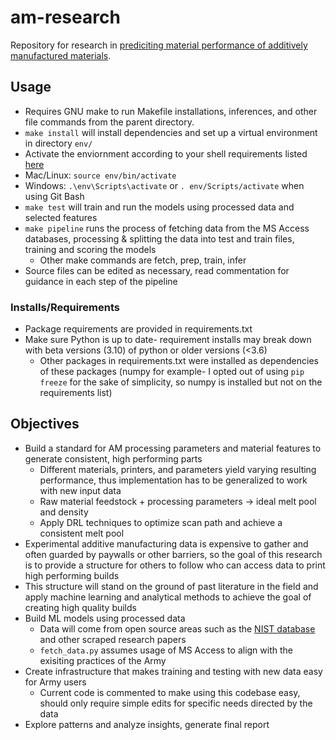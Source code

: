 # am-research
Repository for research in [prediciting material performance of additively manufactured materials](https://studentresearch.engineering.columbia.edu/content/data-science-and-predicting-material-performance-additive-manufacturing-carleton-lab).

## Usage
- Requires GNU make to run Makefile installations, inferences, and other file commands from the parent directory.
-  `make install` will install dependencies and set up a virtual environment in directory `env/`
  - Activate the enviornment according to your shell requirements listed [here](https://docs.python.org/3/library/venv.html)
  - Mac/Linux: `source env/bin/activate`
  - Windows: `.\env\Scripts\activate` or `. env/Scripts/activate` when using Git Bash
- `make test` will train and run the models using processed data and selected features
- `make pipeline` runs the process of fetching data from the MS Access databases, processing & splitting the data into test and train files, training and scoring the models
  - Other make commands are fetch, prep, train, infer
- Source files can be edited as necessary, read commentation for guidance in each step of the pipeline

### Installs/Requirements
- Package requirements are provided in requirements.txt
- Make sure Python is up to date- requirement installs may break down with beta versions (3.10) of python or older versions (<3.6)
    - Other packages in requirements.txt were installed as dependencies of these packages (numpy for example- I opted out of using `pip freeze` for the sake of simplicity, so numpy is installed but not on the requirements list)

## Objectives
- Build a standard for AM processing parameters and material features to generate consistent, high performing parts
  - Different materials, printers, and parameters yield varying resulting performance, thus implementation has to be generalized to work with new input data 
  - Raw material feedstock + processing parameters -> ideal melt pool and density
  - Apply DRL techniques to optimize scan path and achieve a consistent melt pool 
- Experimental additive manufacturing data is expensive to gather and often guarded by paywalls or other barriers, so the goal of this research is to provide a structure for others to follow who can access data to print high performing builds
- This structure will stand on the ground of past literature in the field and apply machine learning and analytical methods to achieve the goal of creating high quality builds
- Build ML models using processed data
  - Data will come from open source areas such as the [NIST database](https://ammd.nist.gov/query-ontology/) and other scraped research papers
  - `fetch_data.py` assumes usage of MS Access to align with the exisiting practices of the Army
- Create infrastructure that makes training and testing with new data easy for Army users
  - Current code is commented to make using this codebase easy, should only require simple edits for specific needs directed by the data
- Explore patterns and analyze insights, generate final report
